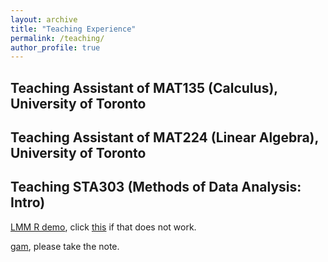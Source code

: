 ```yaml
---
layout: archive
title: "Teaching Experience"
permalink: /teaching/
author_profile: true
---
```


## Teaching Assistant of MAT135 (Calculus), University of Toronto     


## Teaching Assistant of MAT224 (Linear Algebra), University of Toronto 


## Teaching STA303 (Methods of Data Analysis: Intro)
[LMM R demo](https://maxgniluynehc.github.io/notes/lmm_demo.rmd), click [this](https://github.com/MaxGniluynehc/maxgniluynehc.github.io/blob/master/_notes/lmm_demo.rmd) if that does not work.          

[gam](https://maxgniluynehc.github.io/notes/STA303_lec7_savvy.pdf), please take the note. 



    




















